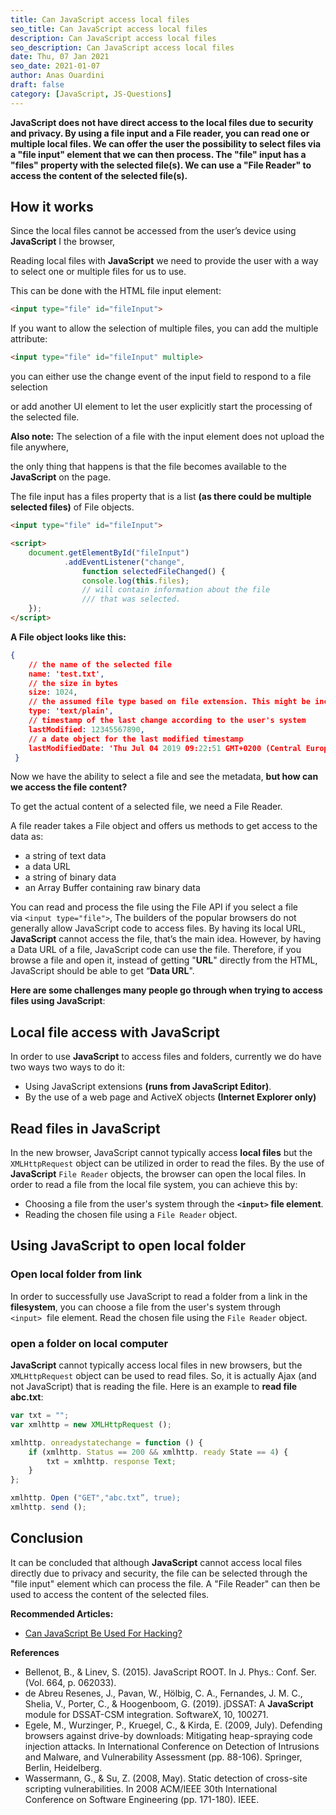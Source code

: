 ```yaml
---
title: Can JavaScript access local files
seo_title: Can JavaScript access local files
description: Can JavaScript access local files 
seo_description: Can JavaScript access local files
date: Thu, 07 Jan 2021
seo_date: 2021-01-07
author: Anas Ouardini
draft: false
category: [JavaScript, JS-Questions]
---
```



**JavaScript does not have direct access to the local files due to security and privacy. By using a file input and a File reader, you can read one or multiple local files. We can offer the user the possibility to select files via a "file input" element that we can then process. The "file" input has a "files" property with the selected file(s). We can use a "File Reader" to access the content of the selected file(s).**

## How it works

Since the local files cannot be accessed from the user’s device using **JavaScript** I the browser,

Reading local files with **JavaScript** we need to provide the user with a way to select one or multiple files for us to use.

This can be done with the HTML file input element:

```html
<input type="file" id="fileInput">
```

If you want to allow the selection of multiple files, you can add the multiple attribute:

```html
<input type="file" id="fileInput" multiple>
```

you can either use the change event of the input field to respond to a file selection

or add another UI element to let the user explicitly start the processing of the selected file.

**Also note:** The selection of a file with the input element does not upload the file anywhere,

the only thing that happens is that the file becomes available to the **JavaScript** on the page.

The file input has a files property that is a list **(as there could be multiple selected files)** of File objects.

```html
<input type="file" id="fileInput">

<script>
    document.getElementById("fileInput")
            .addEventListener("change",
                function selectedFileChanged() {
                console.log(this.files); 
                // will contain information about the file
                /// that was selected.
    });
</script>
```

**A File object looks like this:**

```json
{
    // the name of the selected file
    name: 'test.txt',
    // the size in bytes
    size: 1024,
    // the assumed file type based on file extension. This might be incorrect.
    type: 'text/plain',
    // timestamp of the last change according to the user's system
    lastModified: 12345567890,
    // a date object for the last modified timestamp
    lastModifiedDate: 'Thu Jul 04 2019 09:22:51 GMT+0200 (Central European Summer Time)'
 }
```

Now we have the ability to select a file and see the metadata, **but how can we access the file content?**

To get the actual content of a selected file, we need a File Reader.

A file reader takes a File object and offers us methods to get access to the data as:

- a string of text data
- a data URL
- a string of binary data
- an Array Buffer containing raw binary data

You can read and process the file using the File API if you select a file via `<input type="file">`, The builders of the popular browsers do not generally allow JavaScript code to access files. By having its local URL, **JavaScript** cannot access the file, that’s the main idea. However, by having a Data URL of a file, JavaScript code can use the file. Therefore, if you browse a file and open it, instead of getting "**URL**" directly from the HTML, JavaScript should be able to get “**Data URL**".

**Here are some challenges many people go through when trying to access files using JavaScript**:

## Local file access with JavaScript

In order to use **JavaScript** to access files and folders, currently we do have two ways two ways to do it:

- Using JavaScript extensions **(runs from JavaScript Editor)**.
- By the use of a web page and ActiveX objects **(Internet Explorer only)**

## Read files in JavaScript

In the new browser, JavaScript cannot typically access **local files** but the `XMLHttpRequest` object can be utilized in order to read the files. By the use of **JavaScript** `File Reader` objects, the browser can open the local files. In order to read a file from the local file system, you can achieve this by:

- Choosing a file from the user's system through the **`<input>` file element**.
- Reading the chosen file using a `File Reader` object.

## Using JavaScript to open local folder

### Open local folder from link

In order to successfully use JavaScript to read a folder from a link in the **filesystem**, you can choose a file from the user's system through `<input>`  file element. Read the chosen file using the `File Reader` object.

### open a folder on local computer

**JavaScript** cannot typically access local files in new browsers, but the `XMLHttpRequest` object can be used to read files. So, it is actually Ajax (and not JavaScript) that is reading the file. Here is an example to **read file abc.txt**:

```js
var txt = "";
var xmlhttp = new XMLHttpRequest ();

xmlhttp. onreadystatechange = function () {
    if (xmlhttp. Status == 200 && xmlhttp. ready State == 4) {
        txt = xmlhttp. response Text;
    }
};

xmlhttp. Open ("GET","abc.txt”, true);
xmlhttp. send ();
```

## Conclusion

It can be concluded that although **JavaScript** cannot access local files directly due to privacy and security, the file can be selected through the "file input" element which can process the file. A "File Reader" can then be used to access the content of the selected files.

**Recommended Articles:**

- <a href="/posts/can-javascript-be-used-for-hacking/" target="_blank" rel="noreferrer noopener">Can JavaScript Be Used For Hacking?</a>

**References**

- Bellenot, B., & Linev, S. (2015). JavaScript ROOT. In J. Phys.: Conf. Ser. (Vol. 664, p. 062033).
- de Abreu Resenes, J., Pavan, W., Hölbig, C. A., Fernandes, J. M. C., Shelia, V., Porter, C., & Hoogenboom, G. (2019). jDSSAT: A **JavaScript** module for DSSAT-CSM integration. SoftwareX, 10, 100271.
- Egele, M., Wurzinger, P., Kruegel, C., & Kirda, E. (2009, July). Defending browsers against drive-by downloads: Mitigating heap-spraying code injection attacks. In International Conference on Detection of Intrusions and Malware, and Vulnerability Assessment (pp. 88-106). Springer, Berlin, Heidelberg.
- Wassermann, G., & Su, Z. (2008, May). Static detection of cross-site scripting vulnerabilities. In 2008 ACM/IEEE 30th International Conference on Software Engineering (pp. 171-180). IEEE.